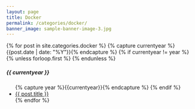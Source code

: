 ```yaml
---
layout: page
title: Docker
permalink: /categories/docker/
banner_image: sample-banner-image-3.jpg
---
```


<div>
  {% for post in site.categories.docker %}
    {% capture currentyear %}{{post.date | date: "%Y"}}{% endcapture %}
    {% if currentyear != year %}
      {% unless forloop.first %}
      </ul>
      {% endunless %}
      <h5>{{ currentyear }}</h5>
      <ul>
      {% capture year %}{{currentyear}}{% endcapture %}
    {% endif %}
    <li><a href="{{ post.url | prepend: site.baseurl }}">{{ post.title }}</a></li>
{% endfor %}
</div>
